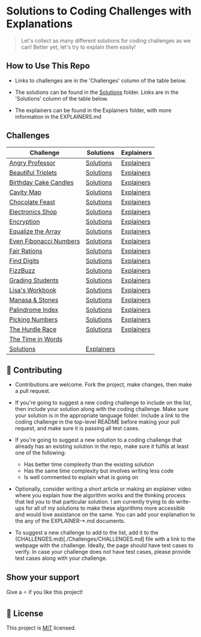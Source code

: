 # Solutions to Coding Challenges with Explanations

> Let's collect as many different solutions for coding challenges as we can! Better yet, let's try to explain them easily!

## How to Use This Repo

- Links to challenges are in the 'Challenges' column of the table below.

- The solutions can be found in the [Solutions](./Solutions) folder. Links are in the 'Solutions' column of the table below.

- The explainers can be found in the Explainers folder, with more information in the EXPLAINERS.md

## Challenges

| **Challenge**                                                                                  | **Solutions**                                  | **Explainers**                                              |
| ---------------------------------------------------------------------------------------------- | ---------------------------------------------- | ----------------------------------------------------------- |
| [Angry Professor](https://www.hackerrank.com/challenges/angry-professor)                       | [Solutions](./Solutions/AngryProfessor/)       | [Explainers](./Explainers/)                                 |
| [Beautiful Triplets](https://www.hackerrank.com/challenges/beautiful-triplets)                 | [Solutions](./Solutions/BeautifulTriplets/)    | [Explainers](./Explainers/)                                 |
| [Birthday Cake Candles](https://www.hackerrank.com/challenges/birthday-cake-candles)           | [Solutions](./Solutions/BirthdayCakeCandles/)  | [Explainers](./Explainers/)                                 |
| [Cavity Map](https://www.hackerrank.com/challenges/cavity-map/)                                | [Solutions](./Solutions/CavityMap/)            | [Explainers](./Explainers/)                                 |
| [Chocolate Feast](https://www.hackerrank.com/challenges/chocolate-feast/)                      | [Solutions](./Solutions/ChocolateFeast/)       | [Explainers](./Explainers/)                                 |
| [Electronics Shop](https://www.hackerrank.com/challenges/electronics-shop)                     | [Solutions](./Solutions/ElectronicsShop/)      | [Explainers](./Explainers/)                                 |
| [Encryption](https://www.hackerrank.com/challenges/encryption)                                 | [Solutions](./Solutions/Encryption/)           | [Explainers](./Explainers/)                                 |
| [Equalize the Array](https://www.hackerrank.com/challenges/equality-in-a-array/)               | [Solutions](./Solutions/EqualizeArray/)        | [Explainers](./Explainers/                          )                                 |
| [Even Fibonacci Numbers](https://www.hackerrank.com/contests/projecteuler/challenges/euler002) | [Solutions](./Solutions/EvenFibonacciNumbers/) | [Explainers](./Explainers/)                                 |
| [Fair Rations](https://www.hackerrank.com/challenges/fair-rations)                             | [Solutions](./Solutions/FairRations/)          | [Explainers](./Explainers/)                                 |
| [Find Digits](https://www.hackerrank.com/challenges/find-digits/)                              | [Solutions](./Solutions/FindDigits/)           | [Explainers](./Explainers/)                                 |
| [FizzBuzz](https://www.hackerrank.com/challenges/fizzbuzz)                                     | [Solutions](./Solutions/FizzBuzz)              | [Explainers](./Explainers/FizzBuzz/Articles/RamseyNjire.md)                   |
| [Grading Students](https://www.hackerrank.com/challenges/grading)                              | [Solutions](./Solutions/GradingStudents/)      | [Explainers](./Explainers/)                                 |
| [Lisa's Workbook](https://www.hackerrank.com/challenges/lisa-workbook)                         | [Solutions](./Solutions/LisasWorkbook/)        | [Explainers](./Explainers/)                                 |
| [Manasa & Stones](https://www.hackerrank.com/challenges/manasa-and-stones)                     | [Solutions](./Solutions/ManasaAndStones/)      | [Explainers](./Explainers/)                                 |
| [Palindrome Index](https://www.hackerrank.com/challenges/palindrome-index)                     | [Solutions](./Solutions/PalindromeIndex/)      | [Explainers](./Explainers/)                                 |
| [Picking Numbers](https://www.hackerrank.com/challenges/electronics-shop)                      | [Solutions](./Solutions/PickingNumbers/)       | [Explainers](./Explainers/)                                 |
| [The Hurdle Race](https://www.hackerrank.com/challenges/the-hurdle-race)                       | [Solutions](./Solutions/HurdleRace/)           | [Explainers](./Explainers/)                                 |
| [The Time in Words](https://www.hackerrank.com/challenges/the-time-in-words/)                  | 
[Solutions](./Solutions/TimeInWords/)          | [Explainers](./Explainers/)                                 |

## 🤝 Contributing

- Contributions are welcome. Fork the project, make changes, then make a pull request.

- If you're going to suggest a new coding challenge to include on the list, then include your solution along with the coding challenge. Make sure your solution is in the appropriate language folder. Include a link to the coding challenge in the top-level README before making your pull request, and make sure it is passing all test cases.

- If you're going to suggest a new solution to a coding challenge that already has an existing solution in the repo, make sure it fulfils at least one of the following:

  - Has better time complexity than the existing solution
  - Has the same time complexity but involves writing less code
  - Is well commented to explain what is going on

- Optionally, consider writing a short article or making an explainer video where you explain how the algorithm works and the thinking process that led you to that particular solution. I am currently trying to do write-ups for all of my solutions to make these algorithms more accessible and would love assistance on the same. You can add your explanation to the any of the EXPLAINER-\*.md documents.

- To suggest a new challenge to add to the list, add it to the (CHALLENGES.md)[./Challenges/CHALLENGES.md] file with a link to the webpage with the challenge. Ideally, the page should have test cases to verify. In case your challenge does not have test cases, please provide test cases along with your challenge.

## Show your support

Give a ⭐️ if you like this project!

## 📝 License

This project is [MIT](lic.url) licensed.
